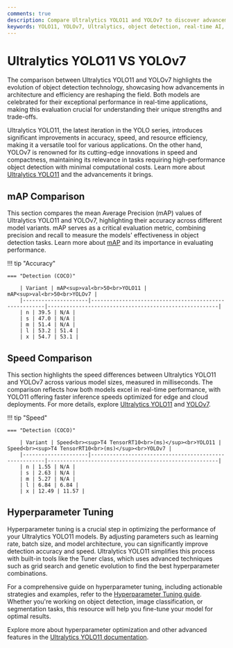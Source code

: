 ```yaml
---
comments: true
description: Compare Ultralytics YOLO11 and YOLOv7 to discover advancements in object detection, real-time AI, and edge AI. Explore how these models redefine computer vision with improved accuracy, speed, and efficiency for diverse applications.
keywords: YOLO11, YOLOv7, Ultralytics, object detection, real-time AI, edge AI, computer vision, model comparison
---
```


# Ultralytics YOLO11 VS YOLOv7

The comparison between Ultralytics YOLO11 and YOLOv7 highlights the evolution of object detection technology, showcasing how advancements in architecture and efficiency are reshaping the field. Both models are celebrated for their exceptional performance in real-time applications, making this evaluation crucial for understanding their unique strengths and trade-offs.

Ultralytics YOLO11, the latest iteration in the YOLO series, introduces significant improvements in accuracy, speed, and resource efficiency, making it a versatile tool for various applications. On the other hand, YOLOv7 is renowned for its cutting-edge innovations in speed and compactness, maintaining its relevance in tasks requiring high-performance object detection with minimal computational costs. Learn more about [Ultralytics YOLO11](https://docs.ultralytics.com/models/yolo11/) and the advancements it brings.

## mAP Comparison

This section compares the mean Average Precision (mAP) values of Ultralytics YOLO11 and YOLOv7, highlighting their accuracy across different model variants. mAP serves as a critical evaluation metric, combining precision and recall to measure the models' effectiveness in object detection tasks. Learn more about [mAP](https://www.ultralytics.com/glossary/mean-average-precision-map) and its importance in evaluating performance.

!!! tip "Accuracy"

    === "Detection (COCO)"

    	| Variant | mAP<sup>val<br>50<br>YOLO11 | mAP<sup>val<br>50<br>YOLOv7 |
    	|---------------------|-------------------------------------------------------|-------------------------------------------------------|
    	| n | 39.5 | N/A |
    	| s | 47.0 | N/A |
    	| m | 51.4 | N/A |
    	| l | 53.2 | 51.4 |
    	| x | 54.7 | 53.1 |

## Speed Comparison

This section highlights the speed differences between Ultralytics YOLO11 and YOLOv7 across various model sizes, measured in milliseconds. The comparison reflects how both models excel in real-time performance, with YOLO11 offering faster inference speeds optimized for edge and cloud deployments. For more details, explore [Ultralytics YOLO11](https://docs.ultralytics.com/models/yolo11/) and [YOLOv7](https://docs.ultralytics.com/models/yolov7/).

!!! tip "Speed"

    === "Detection (COCO)"

    	| Variant | Speed<br><sup>T4 TensorRT10<br>(ms)</sup><br>YOLO11 | Speed<br><sup>T4 TensorRT10<br>(ms)</sup><br>YOLOv7 |
    	|---------------------|-------------------------------------------------------|-------------------------------------------------------|
    	| n | 1.55 | N/A |
    	| s | 2.63 | N/A |
    	| m | 5.27 | N/A |
    	| l | 6.84 | 6.84 |
    	| x | 12.49 | 11.57 |

## Hyperparameter Tuning

Hyperparameter tuning is a crucial step in optimizing the performance of your Ultralytics YOLO11 models. By adjusting parameters such as learning rate, batch size, and model architecture, you can significantly improve detection accuracy and speed. Ultralytics YOLO11 simplifies this process with built-in tools like the Tuner class, which uses advanced techniques such as grid search and genetic evolution to find the best hyperparameter combinations.

For a comprehensive guide on hyperparameter tuning, including actionable strategies and examples, refer to the [Hyperparameter Tuning guide](https://docs.ultralytics.com/guides/hyperparameter-tuning/). Whether you're working on object detection, image classification, or segmentation tasks, this resource will help you fine-tune your model for optimal results.

Explore more about hyperparameter optimization and other advanced features in the [Ultralytics YOLO11 documentation](https://docs.ultralytics.com/).
